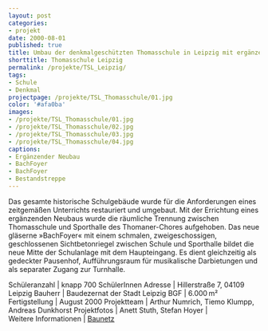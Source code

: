 ```yaml
---
layout: post
categories:
- projekt
date: 2000-08-01
published: true
title: Umbau der denkmalgeschützten Thomasschule in Leipzig mit ergänzendem Neubau
shorttitle: Thomasschule Leipzig
permalink: /projekte/TSL_Leipzig/
tags: 
- Schule
- Denkmal
projectpage: /projekte/TSL_Thomasschule/01.jpg 
color: '#afa0ba'
images:
- /projekte/TSL_Thomasschule/01.jpg
- /projekte/TSL_Thomasschule/02.jpg
- /projekte/TSL_Thomasschule/03.jpg
- /projekte/TSL_Thomasschule/04.jpg
captions:
- Ergänzender Neubau
- Bach­Foyer
- Bach­Foyer
- Bestandstreppe
---
```

Das gesamte historische Schulgebäude wurde für die Anforderungen eines zeitgemäßen Unterrichts restauriert und umgebaut. Mit der Errichtung eines ergänzenden Neubaus wurde die räumliche Trennung zwischen Thomasschule und Sporthalle des Thomaner-Chores aufgehoben. Das neue gläserne »Bach­Foyer« mit einem schmalen, zweigeschossigen, geschlossenen Sichtbetonriegel zwischen Schule und Sporthalle bildet die neue Mitte der Schulanlage mit dem Haupteingang. Es dient gleichzeitig als gedeckter Pausenhof, Aufführungsraum für musikalische Darbietungen und als separater Zugang zur Turnhalle.

Schüleranzahl 		|	knapp 700 SchülerInnen
Adresse				|	Hillerstraße 7, 04109 Leipzig
Bauherr				|	Baudezernat der Stadt Leipzig
BGF					|	6.000 m²
Fertigstellung		|	August 2000
Projektteam			|	Arthur Numrich, Tiemo Klumpp, Andreas Dunkhorst
Projektfotos		|	Anett Stuth, Stefan Hoyer 
                        |    
Weitere Informationen    |   [Baunetz](http://www.baunetzwissen.de/objektartikel/Altbaumodernisierung_Thomasschule-in-Leipzig_69184.html)
